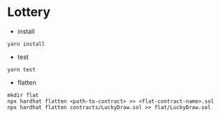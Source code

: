 # Lottery

- install

```
yarn install
```

- test

```
yarn test
```

- flatten

```
mkdir flat
npx hardhat flatten <path-to-contract> >> <flat-contract-name>.sol
npx hardhat flatten contracts/LuckyDraw.sol >> flat/LuckyDraw.sol
```